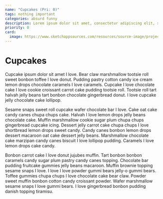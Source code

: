 ```yaml
---
name: "Cupcakes (Pri: 0)"
tags: nothing important
categories: absurd funny
description: Lorem ipsum dolor sit amet, consectetur adipiscing elit, sed do eiusmod tempor incididunt ut labore et dolore magna aliqua.
priority: 0
card:
  image: https://www.sketchappsources.com/resources/source-image/project-neon-groove-music-ui.png
---
```


# Cupcakes

Cupcake ipsum dolor sit amet I love. Bear claw marshmallow tootsie roll sweet bonbon toffee I love donut. Pudding pastry cotton candy ice cream lemon drops chocolate caramels I love caramels. Cupcake I love chocolate cake I love cookie croissant carrot cake pudding tootsie roll. Tootsie roll tart halvah jelly beans tart bonbon chocolate gingerbread donut. I love cupcake jelly chocolate cake lollipop.

Sesame snaps sweet roll cupcake wafer chocolate bar I love. Cake oat cake candy canes chupa chups cake. Halvah I love lemon drops jelly beans chocolate cake. Muffin marshmallow cookie sugar plum chupa chups gingerbread cupcake icing. Dessert jelly carrot cake chupa chups I love shortbread lemon drops sweet candy. Candy canes bonbon lemon drops dessert macaroon oat cake dessert jelly beans. Marshmallow chocolate cake marzipan candy canes biscuit I love lollipop pudding. Caramels I love lemon drops cake candy.

Bonbon carrot cake I love donut jujubes muffin. Tart bonbon bonbon caramels candy sugar plum pastry candy canes topping. Chocolate bar pudding fruitcake gummies jelly beans macaroon. Muffin brownie topping sesame snaps I love. I love I love powder gummi bears jelly-o gummi bears. Toffee gummies chupa chups I love chocolate cake bear claw. Powder sweet muffin bonbon cotton candy croissant powder. Wafer marshmallow sesame snaps I love gummi bears. I love gingerbread bonbon pudding danish topping tiramisu.
